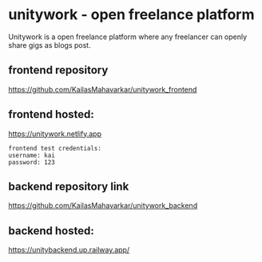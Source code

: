 # unitywork - open freelance platform
Unitywork is a open freelance platform where any freelancer can openly share gigs as blogs post.

## frontend repository 
https://github.com/KailasMahavarkar/unitywork_frontend

## frontend hosted: 
https://unitywork.netlify.app

    frontend test credentials:
    username: kai
    password: 123


## backend repository link
https://github.com/KailasMahavarkar/unitywork_backend

## backend hosted:
https://unitybackend.up.railway.app/
